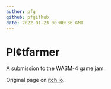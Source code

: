 ```yaml
---
author: pfg
github: pfgithub
date: 2022-01-23 00:00:36 GMT
---
```


# Pl¢tfarmer

A submission to the WASM-4 game jam.

Original page on [itch.io](https://pfg.itch.io/plctfarmer).
